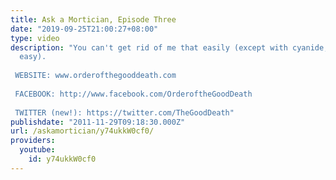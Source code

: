 ```yaml
---
title: Ask a Mortician, Episode Three
date: "2019-09-25T21:00:27+08:00"
type: video
description: "You can't get rid of me that easily (except with cyanide, that's pretty
  easy).  WEBSITE: www.orderofthegooddeath.com  FACEBOOK: http://www.facebook.com/OrderoftheGoodDeath
   TWITTER (new!): https://twitter.com/TheGoodDeath"
publishdate: "2011-11-29T09:18:30.000Z"
url: /askamortician/y74ukkW0cf0/
providers:
  youtube:
    id: y74ukkW0cf0
---
```

